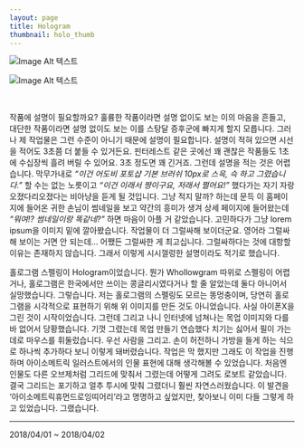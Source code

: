 ```yaml
---
layout: page
title: Hologram
thumbnail: holo_thumb
---
```


![Image Alt 텍스트](http://doubleclip.net/assets/img/posts/holo.jpg)

![Image Alt 텍스트](http://doubleclip.net/assets/img/posts/holo2.jpg)

<br>

작품에 설명이 필요할까요? 훌륭한 작품이라면 설명 없이도 보는 이의 마음을 흔들고, 대단한 작품이라면 설명 없이도 보는 이를 스탕달 증후군에 빠지게 할지 모릅니다. 그러나 제 작업물은 그런 수준이 아니기 때문에 설명이 필요합니다. 설명이 적혀 있으면 시선을 적어도 3초쯤 더 붙들 수 있거든요. 핀터레스트 같은 곳에선 꽤 괜찮은 작품들도 1초에 수십장씩 흘려 버릴 수 있어요. 3초 정도면 꽤 긴거죠. 그런데 설명을 적는 것은 어렵습니다. 막무가내로 _“이건 어도비 포토샵 기본 브러쉬 10px로 스윽, 슥 하고 그렸습니다.”_ 할 수는 없는 노릇이고 _“이건 이래서 짱이구요, 저래서 쩔어요!”_ 했다가는 자기 자랑 오졌다리오졌다는 비아냥을 듣게 될 것입니다. 그냥 적지 말까? 하는데 문득 이 홈페이지에 들어온 귀한 손님이 썸네일을 보고 약간의 흥미가 생겨 상세 페이지에 들어왔는데 _“뭐여!? 썸네일이랑 똑같네?"_ 하면 마음이 아플 거 같았습니다. 고민하다가 그냥	lorem ipsum을 이미지 밑에 깔아봤습니다. 작업물이 더 그럴싸해 보이더군요. 영어라 그럴싸해 보이는 거면 안 되는데... 어쨌든 그럴싸한 게 최고십니다. 그럴싸하다는 것에 대항할 이유는 존재하지 않습니다. 그래서 이렇게 시시껄렁한 설명이라도 적기로 했습니다.

홀로그램 스펠링이 Hologram이었습니다. 뭔가 Whollowgram 따위로 스펠링이 어렵거나, 홀로그램은 한국에서만 쓰이는 콩글리시였다거나 할 줄 알았는데 둘다 아니어서 실망했습니다. 그렇습니다. 저는 홀로그램의 스펠링도 모르는 똥멍충이며, 당연히 홀로그램을 시각적으로 표현하기 위해 위 이미지를 만든 것도 아니었습니다. 사실 아이폰X을 그린 것이 시작이었습니다. 그런데 그리고 나니 인터넷에 넘쳐나는 목업 이미지와 다를 바 없어서 당황했습니다. 기껏 그렸는데 목업 만들기 연습했다 치기는 싫어서 필이 가는데로 마우스를 휘둘렀습니다. 우선 사람을 그리고. 손이 허전하니 가방을 들게 하는 식으로 하나씩 추가하다 보니 이렇게 돼버렸습니다. 작업은 막 했지만 그래도 이 작업을 진행하며 아이소메트릭 일러스트에서의 인물 표현에 대해 생각해볼 수 있었습니다. 처음엔 인물도 다른 오브제처럼 그리드에 맞춰서 그렸는데 어떻게 그려도 로보트 같았습니다. 결국 그리드는 포기하고 얼추 투시에 맞춰 그렸더니 훨씬 자연스러웠습니다. 이 발견을 ‘아이소메트릭휴먼드로잉띠어리’라고 명명하고 싶었지만, 찾아보니 이미 다들 그렇게 하고 있었습니다. 그랬습니다.

---
2018/04/01 ~ 2018/04/02
